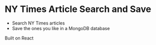 # NY Times Article Search and Save

* Search NY Times articles
* Save the ones you like in a MongoDB database

Built on React
